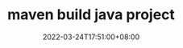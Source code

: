 ---
title: "maven build java project"
date: 2022-03-24T17:51:00+08:00
description: maven build
menu:
  sidebar:
    name: maven build
    identifier: maven
    parent: architecture
    weight: 30
hero: boat.jpg
mermaid: true
---